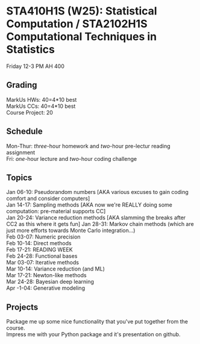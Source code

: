 
# STA410H1S (W25): Statistical Computation / STA2102H1S Computational Techniques in Statistics

Friday 12-3 PM AH 400

## Grading

MarkUs HWs: 40=4\*10 best  
MarkUs CCs: 40=4\*10 best  
Course Project: 20  

## Schedule

Mon-Thur: *three*-hour homework and *two*-hour pre-lectur reading assignment  
Fri: *one*-hour lecture and *two*-hour coding challenge

## Topics

Jan 06-10: Pseudorandom numbers [AKA various excuses to gain coding comfort and consider computers]  
Jan 14-17: Sampling methods [AKA now we're REALLY doing some computation: pre-material supports CC]  
Jan 20-24: Variance reduction methods [AKA slamming the breaks after CC2 as this where it gets fun]
Jan 28-31: Markov chain methods (which are just more efforts towards Monte Carlo integration...)  
Feb 03-07: Numeric precision  
Feb 10-14: Direct methods  
Feb 17-21: READING WEEK  
Feb 24-28: Functional bases  
Mar 03-07: Iterative methods  
Mar 10-14: Variance reduction (and ML)  
Mar 17-21: Newton-like methods  
Mar 24-28: Bayesian deep learning  
Apr -1-04: Generative modeling  


## Projects

Package me up some nice functionality that you've put together from the course.  
Impress me with your Python package and it's presentation on github.


